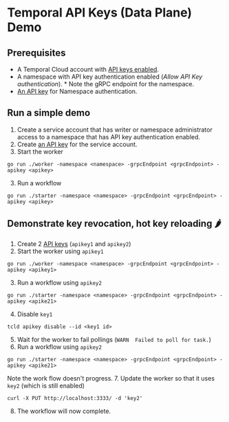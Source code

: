 # Temporal API Keys (Data Plane) Demo

## Prerequisites

* A Temporal Cloud account with [API keys enabled](https://docs.temporal.io/cloud/api-keys#manage-api-keys).
* A namespace with API key authentication enabled (*Allow API Key authentication*). \* Note the gRPC endpoint for the namespace.
* [An API key](https://docs.temporal.io/cloud/api-keys) for Namespace authentication.

## Run a simple demo

1. Create a service account that has writer or namespace administrator access to a namespace that has API key authentication enabled.
1. Create [an API key](https://docs.temporal.io/cloud/api-keys) for the service account.
2. Start the worker
```
go run ./worker -namespace <namespace> -grpcEndpoint <grpcEndpoint> -apikey <apikey>
```
3. Run a workflow
```
go run ./starter -namespace <namespace> -grpcEndpoint <grpcEndpoint> -apikey <apikey>
```

## Demonstrate key revocation, hot key reloading 🌶️

1. Create 2 [API keys](https://docs.temporal.io/cloud/api-keys) (`apikey1` and `apikey2`)
2. Start the worker using `apikey1`
```
go run ./worker -namespace <namespace> -grpcEndpoint <grpcEndpoint> -apikey <apikey1>
```
3. Run a workflow using `apikey2`
```
go run ./starter -namespace <namespace> -grpcEndpoint <grpcEndpoint> -apikey <apike21>
```
4. Disable `key1`
```
tcld apikey disable --id <key1 id>
```
5. Wait for the worker to fail pollings (`WARN  Failed to poll for task.`)
6. Run a workflow using `apikey2`
```
go run ./starter -namespace <namespace> -grpcEndpoint <grpcEndpoint> -apikey <apike21>
```
Note the work flow doesn't progress.
7. Update the worker so that it uses `key2` (which is still enabled)
```
curl -X PUT http://localhost:3333/ -d 'key2'
```
8. The workflow will now complete.